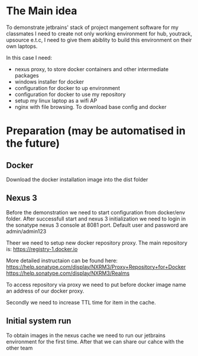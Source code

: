 # The Main idea

To demonstrate jetbrains' stack of project mangement software for my classmates I need to create not only working environment for hub, youtrack, upsource e.t.c, I need to give them abiblity to build this environment on their own laptops. 

In this case I need:
* nexus proxy, to store docker containers and other intermediate packages
* windows installer for docker
* configuration for docker to up environment
* configuration for docker to use my repository
* setup my linux laptop as a wifi AP
* nginx with file browsing. To download base config and docker

# Preparation (may be automatised in the future)

## Docker
Download the docker installation image into the dist folder

## Nexus 3
Before the demonstration we need to start configuration from docker/env folder. After successfull start and nexus 3 initialization we need to login in the sonatype nexus 3 console at 8081 port. Default user and password are admin/admin123

Theer we need to setup new docker repository proxy. 
The main repository is: https://registry-1.docker.io

More detailed instructaion can be found here:
https://help.sonatype.com/display/NXRM3/Proxy+Repository+for+Docker
https://help.sonatype.com/display/NXRM3/Realms

To access repository via proxy we need to put before docker image name an address of our docker proxy.

Secondly we need to increase TTL time for item in the cache.

## Initial system run

To obtain images in the nexus cache we need to run our jetbrains environment for the first time.
After that we can share our cahce with the other team

